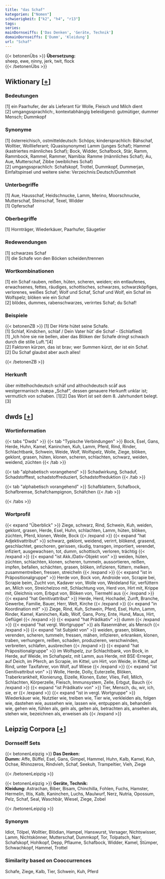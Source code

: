 ```yaml
---
title: "das Schaf"
kategorien: ["Nomen"]
schwierigkeit: ["k2", "h4", "r13"]
tags:
series:
mainDornseiffs: ['Das Denken', 'Geräte, Technik']
domainDornseiffs: ['Dumm', 'Kleidung']
url: "Schaf"
---
```


{{< betonenÜbs >}}
**Übersetzung:**  
sheep, ewe, ninny, jerk, twit, flock  
{{< /betonenÜbs >}}

## Wiktionary [[+](https://de.wiktionary.org/wiki/Schaf)]

### Bedeutungen
[1] ein Paarhufer, der als Lieferant für Wolle, Fleisch und Milch dient  
[2] umgangssprachlich:, kontextabhängig beleidigend: gutmütiger, dummer Mensch; Dummkopf  

### Synonyme
[1] österreichisch, ostmitteldeutsch: Schöps; kindersprachlich: Bähschaf, Wolltier, Wolllieferant; (Quasisynonyme) Lamm (junges Schaf); Hammel (kastriertes männliches Schaf); Bock, Widder, Schafbock, Stär, Ramm, Rammbock, Rammel, Rammer, Namibia: Ramme (männliches Schaf); Au, Aue, Mutterschaf, Zibbe (weibliches Schaf)  
[2] umgangssprachlich: Schafskopf, Trottel, Dummkopf, Dummerjan, Einfaltspinsel und weitere siehe: Verzeichnis:Deutsch/Dummheit  

### Unterbegriffe
[1] Aue, Hausschaf, Heidschnucke, Lamm, Merino, Moorschnucke, Mutterschaf, Steinschaf, Texel, Widder  
[1] Opferschaf  

### Oberbegriffe
[1] Hornträger, Wiederkäuer, Paarhufer, Säugetier  

### Redewendungen
[1] schwarzes Schaf  
[1] die Schafe von den Böcken scheiden/trennen  

### Wortkombinationen
[1] ein Schaf rauben, reißen, hüten, scheren, weiden; ein entlaufenes, erwachsenes, fettes, räudiges, schottisches, schwarzes, schwarzköpfiges, verlorenes, weißes Schaf; Wolf und Schaf, Schaf und Wolf, ein Schaf im Wolfspelz; blöken wie ein Schaf  
[2] blödes, dummes, rabenschwarzes, verirrtes Schaf; du Schaf!  

### Beispiele
{{< betonenZB >}}
[1] Der Hirte hütet seine Schafe.  
[1] Schlaf, Kindchen, schlaf / Dein Vater hüt’ die Schaf - (Schlaflied)  
[1] „Ich höre sie nie bellen, aber das Blöken der Schafe dringt schwach durch die stille Luft.“[4]  
[2] Faktoren kürzen, das ist brav; wer Summen kürzt, der ist ein Schaf.  
[2] Du Schaf glaubst aber auch alles!  

{{< /betonenZB >}}
### Herkunft
über mittelhochdeutsch schāf und althochdeutsch scāf aus westgermanisch skæpa „Schaf“, dessen genauere Herkunft unklar ist; vermutlich von schaben. [1][2] Das Wort ist seit dem 8. Jahrhundert belegt.[3]  



## dwds [[+](https://www.dwds.de/wb/Schaf)]

### Wortinformation
{{< tabs "Dwds" >}}
{{< tab "Typische Verbindungen" >}}
Bock, Esel, Gans, Herde, Huhn, Kamel, Kaninchen, Kuh, Lamm, Pferd, Rind, Rinder, Schlachtbank, Schwein, Weide, Wolf, Wolfspelz, Wolle, Ziege, blöken, geklont, grasen, hüten, klonen, scheren, schlachten, schwarz, weiden, weidend, züchten
{{< /tab >}}

{{< tab "alphabetisch vorangehend" >}}
Schadwirkung, Schaduf, Schadstofftest, schadstoffreduziert, Schadstoffreduktion
{{< /tab >}}

{{< tab "alphabetisch vorangehend" >}}
Schafblattern, Schafbock, Schafbremse, Schafchampignon, Schäfchen
{{< /tab >}}

{{< /tabs >}}

### Wortprofil
{{< expand "Überblick" >}} Ziege, schwarz, Rind, Schwein, Kuh, weiden, geklont, grasen, Herde, Esel, Huhn, schlachten, Lamm, hüten, blöken, züchten, Pferd, klonen, Weide, Bock {{< /expand >}}
{{< expand "hat Adjektivattribut" >}} schwarz, geklont, weidend, verirrt, blökend, grasend, geschlachtet, geschoren, gerissen, räudig, transgen, importiert, verendet, infiziert, ausgewachsen, tot, dumm, schottisch, verloren, trächtig {{< /expand >}}
{{< expand "ist Akk./Dativ-Objekt von" >}} weiden, hüten, züchten, schlachten, klonen, scheren, tummeln, aussortieren, reißen, impfen, befallen, schächten, grasen, blöken, infizieren, füttern, melken, zusammentreiben, fressen, streicheln {{< /expand >}}
{{< expand "ist in Präpositionalgruppe" >}} Herde von, Bock von, Androide von, Scrapie bei, Scrapie beim, Zucht von, Kadaver von, Wolle von, Weideland für, verfüttern an, Milch von, Streichelzoo mit, Schlachtung von, Herd von, Hirt mit, Krippe mit, Gleichnis vom, Erbgut von, Blöken von, Tiermehl aus {{< /expand >}}
{{< expand "hat Genitivattribut" >}} Herde, Herd, Hochadel, Zunft, Branche, Gewerbe, Familie, Bauer, Herr, Welt, Kirche {{< /expand >}}
{{< expand "in Koordination mit" >}} Ziege, Rind, Kuh, Schwein, Pferd, Esel, Huhn, Lamm, Rinder, Kamel, Kaninchen, Kalb, Wolf, Gans, Pony, Ente, Hund, Maus, Hirt, Geflügel {{< /expand >}}
{{< expand "hat Prädikativ" >}} dumm {{< /expand >}}
{{< expand "hat vergl. Wortgruppe" >}} als Rasenmäher, als Mensch {{< /expand >}}
{{< expand "ist Subjekt von" >}} weiden, grasen, blöken, verenden, scheren, tummeln, fressen, mähen, infizieren, erkranken, klonen, traben, verhungern, reißen, schaden, produzieren, verschwinden, verbreiten, schlafen, ausbrechen {{< /expand >}}
{{< expand "hat Präpositionalgruppe" >}} im Wolfspelz, zur Schlachtbank, von Bock, in Herde, auf Weide, im Schafspelz, mit Lamm, aus Herde, mit BSE-Erreger, auf Deich, im Pferch, an Scrapie, im Kittel, um Hirt, von Weide, in Kittel, auf Rind, unter Taxifahrer, von Wolf, auf Wiese {{< /expand >}}
{{< expand "ist Genitivattribut von" >}} Wolle, Herde, Dolly, Euterzelle, Blöken, Traberkrankheit, Klonierung, Eizelle, Klonen, Euter, Vlies, Fell, Milch, Schlachten, Körperzelle, Fleisch, Immunsystem, Zelle, Erbgut, Bauch {{< /expand >}}
{{< expand "ist Prädikativ von" >}} Tier, Mensch, du, wir, ich, sie, er {{< /expand >}}
{{< expand "ist in vergl. Wortgruppe" >}} Wiederkäuer wie, Nutztier wie, treiben wie, Tier wie, verkleiden als, folgen wie, dastehen wie, aussehen wie, lassen wie, entpuppen als, behandeln wie, gehen wie, fühlen als, geln als, gelten als, betrachten als, ansehen als, stehen wie, bezeichnen als, erweisen als {{< /expand >}}

## Leipzig Corpora [[+](https://corpora.uni-leipzig.de/en/res?word=Schaf&corpusId=deu_newscrawl-public_2018)]

### Dornseiff Sets
{{< betonenLeipzig >}}
**Das Denken:**  
**Dumm:** Affe, Büffel, Esel, Gans, Gimpel, Hammel, Huhn, Kalb, Kamel, Kuh, Ochse, Rhinozeros, Rindvieh, Schaf, Seekuh, Trampeltier, Vieh, Ziege  

{{< /betonenLeipzig >}}


{{< betonenLeipzig >}}
**Geräte, Technik:**  
**Kleidung:** Astrachan, Biber, Bisam, Chinchilla, Fohlen, Fuchs, Hamster, Hermelin, Iltis, Kalb, Kaninchen, Luchs, Maulwurf, Nerz, Nutria, Opossum, Pelz, Schaf, Seal, Waschbär, Wiesel, Ziege, Zobel  

{{< /betonenLeipzig >}}

### Synonym
Idiot, Tölpel, Wolltier, Blödian, Hampel, Hanswurst, Versager, Nichtswisser, Lamm, Nichtskönner, Mutterschaf, Dummkopf, Tor, Tolpatsch, Narr, Schafskopf, Hohlkopf, Depp, Pflaume, Schafbock, Widder, Kamel, Stümper, Schwachkopf, Hammel, Trottel


### Similarity based on Cooccurrences
Schafe, Ziege, Kalb, Tier, Schwein, Kuh, Pferd

